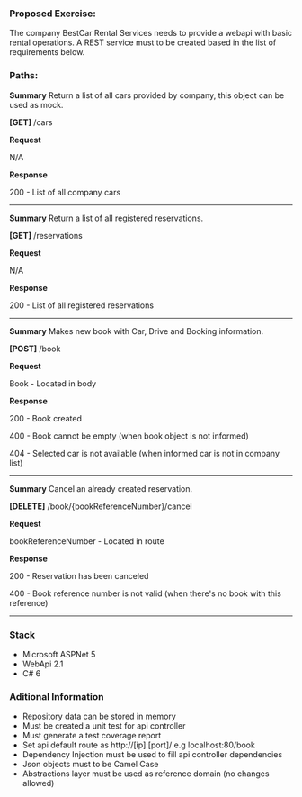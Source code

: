 ### Proposed Exercise: ###

The company BestCar Rental Services needs to provide a webapi with basic rental operations. A REST service must to be created based in the list of requirements below.

### Paths: ###

**Summary**
Return a list of all cars provided by company, this object can be used as mock.

**[GET]** /cars

**Request**

N/A

**Response**

200 - List of all company cars

---------------------------------

**Summary**
Return a list of all registered reservations.

**[GET]** /reservations

**Request**

N/A

**Response**

200 - List of all registered reservations

---------------------------------

**Summary**
Makes new book with Car, Drive and Booking information.

**[POST]** /book

**Request**

Book - Located in body

**Response**

200 - Book created

400 - Book cannot be empty (when book object is not informed)

404 - Selected car is not available (when informed car is not in company list) 

---------------------------------

**Summary**
Cancel an already created reservation.

**[DELETE]** /book/{bookReferenceNumber}/cancel

**Request**

bookReferenceNumber - Located in route

**Response**

200 - Reservation has been canceled

400 - Book reference number is not valid (when there's no book with this reference)

---------------------------------

### Stack ###

* Microsoft ASPNet 5
* WebApi 2.1
* C# 6

### Aditional Information ###

* Repository data can be stored in memory
* Must be created a unit test for api controller
* Must generate a test coverage report
* Set api default route as http://[ip]:[port]/ e.g localhost:80/book
* Dependency Injection must be used to fill api controller dependencies
* Json objects must to be Camel Case
* Abstractions layer must be used as reference domain (no changes allowed)
